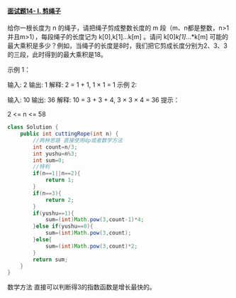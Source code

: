 #### [面试题14- I. 剪绳子](https://leetcode-cn.com/problems/jian-sheng-zi-lcof/)

给你一根长度为 n 的绳子，请把绳子剪成整数长度的 m 段（m、n都是整数，n>1并且m>1），每段绳子的长度记为 k[0],k[1]...k[m] 。请问 k[0]*k[1]*...*k[m] 可能的最大乘积是多少？例如，当绳子的长度是8时，我们把它剪成长度分别为2、3、3的三段，此时得到的最大乘积是18。

示例 1：

输入: 2
输出: 1
解释: 2 = 1 + 1, 1 × 1 = 1
示例 2:

输入: 10
输出: 36
解释: 10 = 3 + 3 + 4, 3 × 3 × 4 = 36
提示：

2 <= n <= 58



```java
class Solution {
    public int cuttingRope(int n) {
        //两种思路 直接使用dp或者数学方法
        int count=n/3;
        int yushu=n%3;
        int sum=0;
        //特判
        if(n==1||n==2){
            return 1;
        }
        if(n==3){
            return 2;
        }
        if(yushu==1){
            sum=(int)Math.pow(3,count-1)*4;
        }else if(yushu==0){
            sum=(int)Math.pow(3,count);
        }else{
            sum=(int)Math.pow(3,count)*2;
        }
        return sum;
    }
}
```

数学方法 直接可以判断得3的指数函数是增长最快的。

